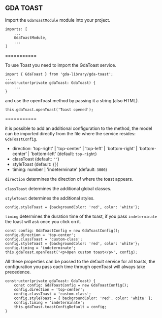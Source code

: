 ## GDA TOAST

Import the `GdaToastModule` module into your project.

```
imports: [
    ...
    GdaToastModule,
    ...
]
```

===========

To use Toast you need to import the GdaToast service.

```
import { GdaToast } from 'gda-library/gda-toast';
...
constructor(private gdaToast: GdaToast) { 
    ...
}
```

and use the openToast method by passing it a string (also HTML).

```
this.gdaToast.openToast('Toast opened');
```

===========

it is possible to add an additional configuration to the method, the model can be imported directly from the file where the service resides: `GdaToastConfig`.

- direction: 'top-right' | 'top-center' | 'top-left' | 'bottom-right' | 'bottom-center' | 'bottom-left' (default: `top-right`)
- classToast (default: `''`)
- styleToast (default: `{}`)
- timing: number | 'indeterminate' (default: `3000`)

`direction` determines the direction of where the toast appears.

`classToast` determines the additional global classes.

`styleToast` determines the additional styles.

```
config.styleToast = {backgroundColor: 'red', color: 'white'};
```

`timing` determines the duration time of the toast, if you pass `indeterminate` the toast will ask once you click on it.


```
const config: GdaToastConfig = new GdaToastConfig();
config.direction = 'top-center';
config.classToast = 'custom-class';
config.styleToast = {backgroundColor: 'red', color: 'white'};
config.timing = 'indeterminate';
this.gdaToast.openToast('<p>Open custom toast</p>', config);
```

All these properties can be passed to the default service for all toasts, the configuration you pass each time through openToast will always take precedence.

```
constructor(private gdaToast: GdaToast) { 
    const config: GdaToastConfig = new GdaToastConfig();
    config.direction = 'top-center';
    config.classToast = 'custom-class';
    config.styleToast = { backgroundColor: 'red', color: 'white' };
    config.timing = 'indeterminate';
    this.gdaToast.toastConfigDefault = config;
}
```

